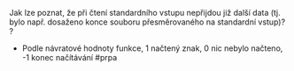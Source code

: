 Jak lze poznat, že při čtení standardního vstupu nepřijdou již další data (tj. bylo např. dosaženo konce souboru přesměrovaného na standardní vstup)? 
?
- Podle návratové hodnoty funkce, 1 načtený znak, 0 nic nebylo načteno, -1 konec načítávání
#prpa 
